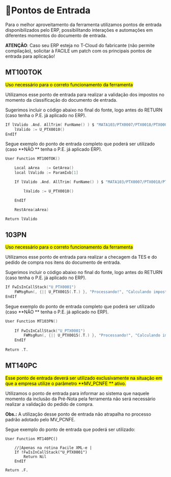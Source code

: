# 🔵Pontos de Entrada

Para o melhor aproveitamento da ferramenta utilizamos pontos de entrada disponibilizados pelo ERP, possibilitando interações e automações em diferentes momentos do documento de entrada.

**ATENÇÃO**: Caso seu ERP esteja no T-Cloud do fabricante (não permite compilação), solicitar à FACILE um patch com os principais pontos de entrada para aplicação!

## MT100TOK

<mark>Uso necessário para o correto funcionamento da ferramenta</mark>

Utilizamos esse ponto de entrada para realizar a validação dos impostos no momento da classificação do documento de entrada.

Sugerimos incluir o código abaixo no final do fonte, logo antes do RETURN (caso tenha o P.E. já aplicado no ERP).

```C
If lValido .And. AllTrim( FunName() ) $ "MATA103/PTX0007/PTX0018/PTX0008/PTX0001"
    lValido := U_PTX0010()
EndIf
```

Segue exemplo do ponto de entrada completo que poderá ser utilizado (caso **NÃO ** tenha o P.E. já aplicado ERP).

```c
User Function MT100TOK()

    Local aArea   := GetArea()
    local lValido := ParamIxb[1]

    If lValido .And. AllTrim( FunName() ) $ "MATA103/PTX0007/PTX0018/PTX0008/PTX0001"

        lValido := U_PTX0010()

    EndIf

    RestArea(aArea)

Return lValido
```

## 103PN

<mark>Uso necessário para o correto funcionamento da ferramenta</mark>

Utilizamos esse ponto de entrada para realizar a checagem da TES e do pedido de compra nos itens do documento de entrada.

Sugerimos incluir o código abaixo no final do fonte, logo antes do RETURN (caso tenha o P.E. já aplicado no ERP).

```c
If FwIsInCallStack("U_PTX0001")
    FWMsgRun(, {|| U_PTX0015(.T.) }, "Processando!", "Calculando impostos, aguarde...")			
EndIf
```

Segue exemplo do ponto de entrada completo que poderá ser utilizado (caso **NÃO ** tenha o P.E. já aplicado no ERP).

```c
User Function MT103PN()
	
	If FwIsInCallStack("U_PTX0001")
		FWMsgRun(, {|| U_PTX0015(.T.) }, "Processando!", "Calculando impostos, aguarde...")			
	EndIf
	
Return .T.
```

## MT140PC

<mark>Esse ponto de entrada deverá ser utilizado exclusivamente na situação em que a empresa utilize o parâmetro **MV_PCNFE ** ativo.</mark>

Utilizamos o ponto de entrada para informar ao sistema que naquele momento da inclusão da Pré-Nota pela ferramenta não será necessário realizar a validação do pedido de compra.

**Obs.:** A utilização desse ponto de entrada não atrapalha no processo padrão adotado pelo MV_PCNFE.

Segue exemplo do ponto de entrada que poderá ser utilizado:

```
User Function MT140PC()

    //|Apenas na rotina Facile XML-e |
    If !FwIsInCallStack("U_PTX0001")
        Return Nil
    EndIf

Return .F.
```
